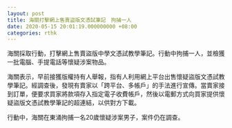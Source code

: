 ```yaml
---
layout: post
title: 海關打擊網上售賣盜版文憑試筆記　拘捕一人
date: 2020-05-15 20:01:19.000000000 +08:00
categories: rthk
---
```


海關採取行動，打擊網上售賣盜版中學文憑試教學筆記。行動中拘捕一人，並檢獲一批電腦、手提電話等懷疑涉案物品。

海關表示，早前接獲版權持有人舉報，指有人利用網上平台出售懷疑盜版文憑試教學筆記。經調查後，發現有賣家以「跨平台、多帳戶」的手法進行宣傳。當賣家接到訂單，便要求買家將款項存入指定電子收費帳戶，然後以電郵方式向買家提供懷疑盜版文憑試教學筆記的超連結，以供對方下載。 

行動中，海關在東涌拘捕一名20歲懷疑涉案男子，案件仍在調查。
